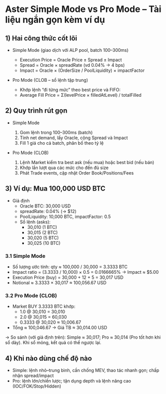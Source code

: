 # Aster Simple Mode vs Pro Mode – Tài liệu ngắn gọn kèm ví dụ

## 1) Hai công thức cốt lõi

- Simple Mode (giao dịch với ALP pool, batch 100–300ms)
  - Execution Price = Oracle Price ± Spread ± Impact
  - Spread = Oracle × spreadRate (vd 0.04% → 4 bps)
  - Impact = Oracle × (OrderSize / PoolLiquidity) × impactFactor

- Pro Mode (CLOB – sổ lệnh tập trung)
  - Khớp lệnh “đi từng mức” theo best price và FIFO:
  - Average Fill Price = Σ(levelPrice × filledAtLevel) / totalFilled

## 2) Quy trình rút gọn

- Simple Mode
  1) Gom lệnh trong 100–300ms (batch)
  2) Tính net demand, lấy Oracle, cộng Spread và Impact
  3) Fill 1 giá cho cả batch, phân bổ theo tỷ lệ

- Pro Mode (CLOB)
  1) Lệnh Market kiểm tra best ask (nếu mua) hoặc best bid (nếu bán)
  2) Khớp lần lượt qua các mức cho đến đủ size
  3) Phát Trade events, cập nhật Order Book/Positions/Fees

## 3) Ví dụ: Mua 100,000 USD BTC

- Giả định
  - Oracle BTC: 30,000 USD
  - spreadRate: 0.04% (→ $12)
  - PoolLiquidity: 10,000 BTC, impactFactor: 0.5
  - Sổ lệnh (asks):
    - 30,010 (1 BTC)
    - 30,015 (2 BTC)
    - 30,020 (5 BTC)
    - 30,025 (10 BTC)

### 3.1 Simple Mode
- Số lượng ước tính: qty ≈ 100,000 / 30,000 = 3.3333 BTC
- Impact ratio = (3.3333 / 10,000) × 0.5 = 0.0166665%  → Impact ≈ $5.00
- Execution Price (buy) = 30,000 + 12 + 5 = 30,017 USD
- Notional ≈ 3.3333 × 30,017 ≈ 100,056.67 USD

### 3.2 Pro Mode (CLOB)
- Market BUY 3.3333 BTC khớp:
  - 1.0 @ 30,010 = 30,010
  - 2.0 @ 30,015 = 60,030
  - 0.3333 @ 30,020 ≈ 10,006.67
- Tổng ≈ 100,046.67 → Giá TB ≈ 30,014.00 USD

→ So sánh (với giả định trên): Simple ≈ 30,017; Pro ≈ 30,014 (Pro tốt hơn khi sổ dày). Khi sổ mỏng, kết quả có thể ngược lại.

## 4) Khi nào dùng chế độ nào
- Simple: lệnh nhỏ–trung bình, cần chống MEV, thao tác nhanh gọn; chấp nhận spread/impact
- Pro: lệnh lớn/chiến lược; tận dụng depth và lệnh nâng cao (IOC/FOK/Stop/Hidden)
